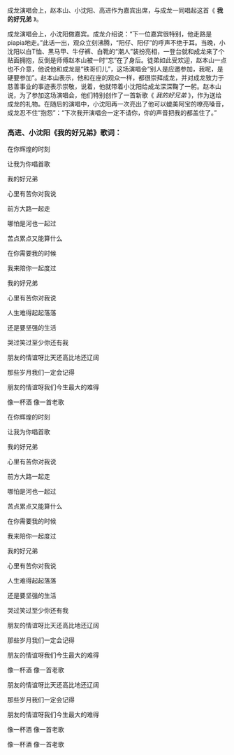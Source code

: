 

成龙演唱会上，赵本山、小沈阳、高进作为嘉宾出席，与成龙一同唱起这首《 **我的好兄弟** 》。

成龙演唱会上，小沈阳做嘉宾。成龙介绍说：“下一位嘉宾很特别，他走路是piapia地走。”此话一出，观众立刻沸腾，“阳仔、阳仔”的呼声不绝于耳。当晚，小沈阳以白T恤、黑马甲、牛仔裤、白靴的“潮人”装扮亮相，一登台就和成龙来了个贴面拥抱，反倒是师傅赵本山被一时“忘”在了身后。徒弟如此受欢迎，赵本山一点也不介意，他说他和成龙是“铁哥们儿”，这场演唱会“别人是应邀参加，我呢，是硬要参加”。赵本山表示，他和在座的观众一样，都很崇拜成龙，并对成龙致力于慈善事业的事迹表示崇敬，说着，他就带着小沈阳给成龙深深鞠了一躬。赵本山说，为了参加这场演唱会，他们特别创作了一首新歌《
_我的好兄弟_
》，作为送给成龙的礼物。在随后的演唱中，小沈阳再一次亮出了他可以媲美阿宝的嘹亮嗓音，成龙忍不住“抱怨”：“下次我开演唱会一定不请你，你的声音把我的都盖住了。”

### 高进、小沈阳《我的好兄弟》歌词：

在你辉煌的时刻

让我为你唱首歌

我的好兄弟

心里有苦你对我说

前方大路一起走

哪怕是河也一起过

苦点累点又能算什么

在你需要我的时候

我来陪你一起度过

我的好兄弟

心里有苦你对我说

人生难得起起落落

还是要坚强的生活

哭过笑过至少你还有我

朋友的情谊呀比天还高比地还辽阔

那些岁月我们一定会记得

朋友的情谊呀我们今生最大的难得

像一杯酒 像一首老歌

在你辉煌的时刻

让我为你唱首歌

我的好兄弟

心里有苦你对我说

前方大路一起走

哪怕是河也一起过

苦点累点又能算什么

在你需要我的时候

我来陪你一起度过

我的好兄弟

心里有苦你对我说

人生难得起起落落

还是要坚强的生活

哭过笑过至少你还有我

朋友的情谊呀比天还高比地还辽阔

那些岁月我们一定会记得

朋友的情谊呀我们今生最大的难得

像一杯酒 像一首老歌

朋友的情谊呀比天还高比地还辽阔

那些岁月我们一定会记得

朋友的情谊呀我们今生最大的难得

像一杯酒 像一首老歌

像一杯酒 像一首老歌

